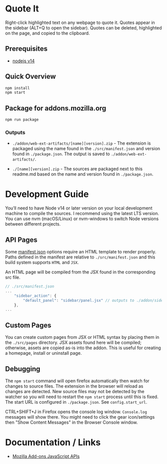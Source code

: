 # Quote It

Right-click highlighted text on any webpage to quote it. Quotes appear in the sidebar (ALT+Q to open the sidebar). Quotes can be deleted, highlighted on the page, and copied to the clipboard.

## Prerequisites

- [nodejs v14](https://nodejs.org/en/)

## Quick Overview

```sh
npm install
npm start
```

## Package for addons.mozilla.org

```sh
npm run package
```

### Outputs

- `./addon/web-ext-artifacts/[name][version].zip` - The extension is packaged using the name found in the `./src/manifest.json` and version found in `./package.json`. The output is saved to `./addon/web-ext-artifacts/`.

- `./[name][version].zip` - The sources are packaged next to this readme.md based on the name and version found in `./package.json`.

# Development Guide

You’ll need to have Node v14 or later version on your local development machine to compile the sources. I recommend using the latest LTS version. You can use nvm (macOS/Linux) or nvm-windows to switch Node versions between different projects.

## API Pages

Some [manifest.json](https://developer.mozilla.org/en-US/docs/Mozilla/Add-ons/WebExtensions/manifest.json) options require an HTML template to render properly. Paths defined in the manifest are relative to `./src/manifest.json` and this build system supports `HTML` and `JSX`.

An HTML page will be compiled from the JSX found in the corresponding src file.

```js
// ./src/manifest.json
...
	"sidebar_action": {
		"default_panel": "sidebar/panel.jsx" // outputs to ./addon/sidebar/panel.html
	},
...
```

## Custom Pages

You can create custom pages from JSX or HTML syntax by placing them in the `./src/pages` directory. JSX assets found here will be compiled; otherwise, assets are copied as-is into the addon. This is useful for creating a homepage, install or uninstall page.

## Debugging

The `npm start` command will open firefox automatically then watch for changes to source files. The extension in the browser will reload as changes are detected. New source files may not be detected by the watcher so you will need to restart the `npm start` process until this is fixed. The start URL is configured in `./package.json`. See `config.start_url`.

CTRL+SHIFT+J in Firefox opens the console log window. `Console.log` messages will show there. You might need to click the gear icon/settings then "Show Content Messages" in the Browser Console window.

# Documentation / Links

- [Mozilla Add-ons JavaScript APIs](https://developer.mozilla.org/en-US/docs/Mozilla/Add-ons/WebExtensions/API)
